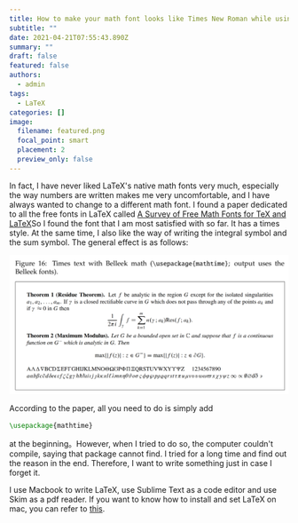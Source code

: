 ```yaml
---
title: How to make your math font looks like Times New Roman while using LaTeX on mac?
subtitle: ""
date: 2021-04-21T07:55:43.890Z
summary: ""
draft: false
featured: false
authors:
  - admin
tags:
  - LaTeX
categories: []
image:
  filename: featured.png
  focal_point: smart
  placement: 2
  preview_only: false
---
```

In fact, I have never liked LaTeX's native math fonts very much, especially the way numbers are written makes me very uncomfortable, and I have always wanted to change to a different math font. I found a paper dedicated to all the free fonts in LaTeX called [A Survey of Free Math Fonts for TeX and LaTeX](http://www.nic.funet.fi/index/TeX/CTAN/info/Free_Math_Font_Survey/survey.pdf)So I found the font that I am most satisfied with so far. It has a times style. At the same time, I also like the way of writing the integral symbol and the sum symbol. The general effect is as follows:

![](截屏2021-04-21-下午4.18.31.png)

According to the paper, all you need to do is simply add

```tex
\usepackage{mathtime}
```

at the beginning。However, when I tried to do so,  the computer couldn't compile, saying that package cannot find. I tried for a long time and find out the reason in the end. Therefore, I want to write something just in case I forget it.

I use Macbook to write LaTeX, use Sublime Text as a code editor and use Skim as a pdf reader. If you want to know how to install and set LaTeX on mac, you can refer to [this](https://link.zhihu.com/?target=https%3A//www.jianshu.com/p/b1e3b029ded5).